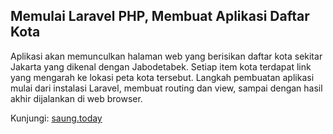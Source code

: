 ## Memulai Laravel PHP, Membuat Aplikasi Daftar Kota

Aplikasi akan memunculkan halaman web yang berisikan daftar kota sekitar Jakarta yang dikenal dengan Jabodetabek. Setiap item kota terdapat link yang mengarah ke lokasi peta kota tersebut. Langkah pembuatan aplikasi mulai dari instalasi Laravel, membuat routing dan view, sampai dengan hasil akhir dijalankan di web browser. 

Kunjungi: [saung.today](https://saung.today)